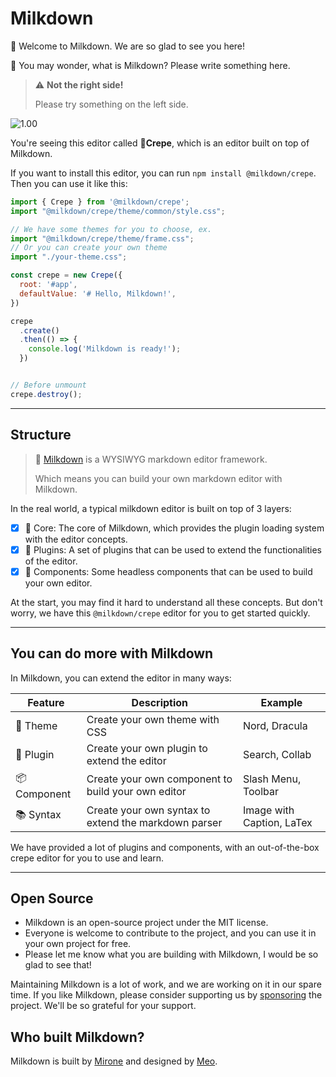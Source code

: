 # Milkdown

👋 Welcome to Milkdown. We are so glad to see you here!

💭 You may wonder, what is Milkdown? Please write something here.

> ⚠️ **Not the right side!**
>
> Please try something on the left side.

![1.00](/polar.jpeg "Hello by a polar bear")

You're seeing this editor called **🥞Crepe**, which is an editor built on top of Milkdown.

If you want to install this editor, you can run `npm install @milkdown/crepe`. Then you can use it like this:

```js
import { Crepe } from '@milkdown/crepe';
import "@milkdown/crepe/theme/common/style.css";

// We have some themes for you to choose, ex.
import "@milkdown/crepe/theme/frame.css";
// Or you can create your own theme
import "./your-theme.css";

const crepe = new Crepe({
  root: '#app',
  defaultValue: '# Hello, Milkdown!',
})

crepe
  .create()
  .then(() => {
    console.log('Milkdown is ready!');
  })


// Before unmount
crepe.destroy();
```

---

## Structure

> 🍼 [Milkdown][repo] is a WYSIWYG markdown editor framework.
>
> Which means you can build your own markdown editor with Milkdown.

In the real world, a typical milkdown editor is built on top of 3 layers:

- [x] 🥛 Core: The core of Milkdown, which provides the plugin loading system with the editor concepts.
- [x] 🧇 Plugins: A set of plugins that can be used to extend the functionalities of the editor.
- [x] 🍮 Components: Some headless components that can be used to build your own editor.

At the start, you may find it hard to understand all these concepts.
But don't worry, we have this `@milkdown/crepe` editor for you to get started quickly.

---

## You can do more with Milkdown

In Milkdown, you can extend the editor in many ways:

| Feature      | Description                                          | Example                   |
|--------------|------------------------------------------------------|---------------------------|
| 🎨 Theme     | Create your own theme with CSS                       | Nord, Dracula             |
| 🧩 Plugin    | Create your own plugin to extend the editor          | Search, Collab            |
| 📦 Component | Create your own component to build your own editor   | Slash Menu, Toolbar       |
| 📚 Syntax    | Create your own syntax to extend the markdown parser | Image with Caption, LaTex |

We have provided a lot of plugins and components, with an out-of-the-box crepe editor for you to use and learn.

---

## Open Source

- Milkdown is an open-source project under the MIT license.
- Everyone is welcome to contribute to the project, and you can use it in your own project for free.
- Please let me know what you are building with Milkdown, I would be so glad to see that!

Maintaining Milkdown is a lot of work, and we are working on it in our spare time.
If you like Milkdown, please consider supporting us by [sponsoring][sponsor] the project.
We'll be so grateful for your support.

## Who built Milkdown?

Milkdown is built by [Mirone][mirone] and designed by [Meo][meo].

[repo]: https://github.com/Milkdown/milkdown
[mirone]: https://github.com/Saul-Mirone
[meo]: https://github.com/Saul-Meo
[sponsor]: https://github.com/sponsors/Saul-Mirone
